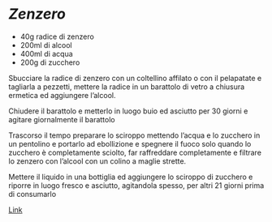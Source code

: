 # ***Zenzero***

* 40g radice di zenzero
* 200ml di alcool
* 400ml di acqua
* 200g di zucchero

Sbucciare la radice di zenzero con un coltellino affilato o con il pelapatate e tagliarla a pezzetti, mettere la radice in un barattolo di vetro a chiusura ermetica ed aggiungere l’alcool.

Chiudere il barattolo e metterlo in luogo buio ed asciutto per 30 giorni e agitare giornalmente il barattolo

Trascorso il tempo preparare lo sciroppo mettendo l’acqua e lo  zucchero in un pentolino e portarlo ad ebollizione e spegnere il fuoco  solo quando lo zucchero è completamente sciolto, far raffreddare completamente e filtrare lo zenzero con l’alcool con un colino a maglie strette.

Mettere il liquido in una bottiglia ed aggiungere lo sciroppo di zucchero e riporre in luogo fresco e asciutto, agitandola spesso, per altri 21 giorni prima di consumarlo

[Link](https://blog.giallozafferano.it/ricettesfiziosedirosaria/liquore-zenzero/)